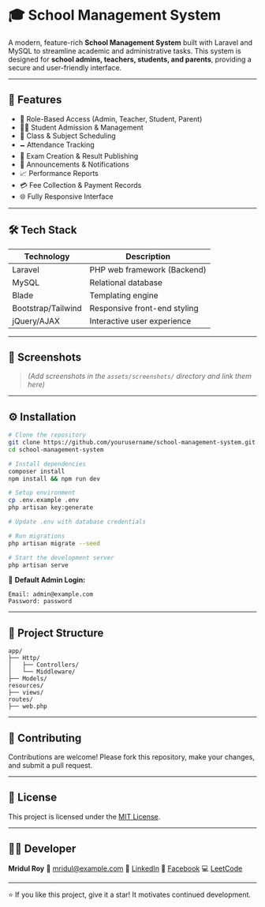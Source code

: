# 🎓 School Management System

A modern, feature-rich **School Management System** built with Laravel and MySQL to streamline academic and administrative tasks. This system is designed for **school admins, teachers, students, and parents**, providing a secure and user-friendly interface.

---

## 🚀 Features

* 🔐 Role-Based Access (Admin, Teacher, Student, Parent)
* 🧑‍🏫 Student Admission & Management
* 🦾 Class & Subject Scheduling
* 🗕️ Attendance Tracking
* 🧪 Exam Creation & Result Publishing
* 📢 Announcements & Notifications
* 📈 Performance Reports
* 💳 Fee Collection & Payment Records
* 🌐 Fully Responsive Interface

---

## 🛠️ Tech Stack

| Technology         | Description                  |
| ------------------ | ---------------------------- |
| Laravel            | PHP web framework (Backend)  |
| MySQL              | Relational database          |
| Blade              | Templating engine            |
| Bootstrap/Tailwind | Responsive front-end styling |
| jQuery/AJAX        | Interactive user experience  |

---

## 📸 Screenshots

> *(Add screenshots in the `assets/screenshots/` directory and link them here)*

---

## ⚙️ Installation

```bash
# Clone the repository
git clone https://github.com/yourusername/school-management-system.git
cd school-management-system

# Install dependencies
composer install
npm install && npm run dev

# Setup environment
cp .env.example .env
php artisan key:generate

# Update .env with database credentials

# Run migrations
php artisan migrate --seed

# Start the development server
php artisan serve
```

🧰 **Default Admin Login:**

```
Email: admin@example.com
Password: password
```

---

## 📁 Project Structure

```
app/
├── Http/
│   ├── Controllers/
│   └── Middleware/
├── Models/
resources/
├── views/
routes/
├── web.php
```

---

## 🤝 Contributing

Contributions are welcome!
Please fork this repository, make your changes, and submit a pull request.

---

## 📄 License

This project is licensed under the [MIT License](LICENSE).

---

## 👨‍💻 Developer

**Mridul Roy**
📧 [mridul@example.com](mailto:mridulr172@gmail.com)
🔗 [LinkedIn]([https://www.linkedin.com/in/mridul-roy-064408183/](https://www.linkedin.com/in/mridul-roy-064408183/))
📘 [Facebook]([https://www.facebook.com/mridul.roy.881391](https://www.facebook.com/mridul.roy.881391))
💻 [LeetCode](https://www.leetcode.com/mroy193154)

---

⭐ If you like this project, give it a star! It motivates continued development.
